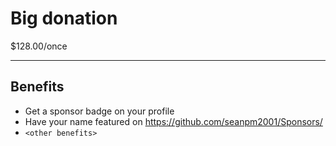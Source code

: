 
# Big donation

$128.00/once

---

## Benefits

- Get a sponsor badge on your profile
- Have your name featured on https://github.com/seanpm2001/Sponsors/
- `<other benefits>`

